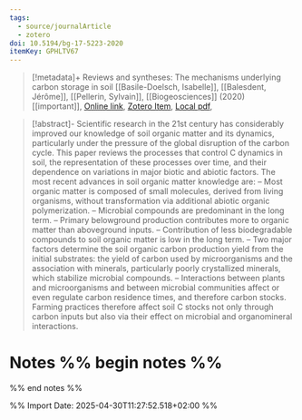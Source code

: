 ```yaml
---
tags:
  - source/journalArticle
  - zotero
doi: 10.5194/bg-17-5223-2020
itemKey: GPHLTV67
---
```

>[!metadata]+
> Reviews and syntheses: The mechanisms underlying carbon storage in soil
> [[Basile-Doelsch, Isabelle]], [[Balesdent, Jérôme]], [[Pellerin, Sylvain]], 
> [[Biogeosciences]] (2020)
> [[important]], 
> [Online link](https://hal.science/hal-02987610), [Zotero Item](zotero://select/library/items/GPHLTV67), [Local pdf](file://C:/Users/aburg/Documents/references/zotero/storage/7QSKZA4N/Basile-Doelsch2020_Reviewssyntheses.pdf), 

>[!abstract]-
>Scientific research in the 21st century has considerably improved our knowledge of soil organic matter and its dynamics, particularly under the pressure of the global disruption of the carbon cycle. This paper reviews the processes that control C dynamics in soil, the representation of these processes over time, and their dependence on variations in major biotic and abiotic factors. The most recent advances in soil organic matter knowledge are: – Most organic matter is composed of small molecules, derived from living organisms, without transformation via additional abiotic organic polymerization. – Microbial compounds are predominant in the long term. – Primary belowground production contributes more to organic matter than aboveground inputs. – Contribution of less biodegradable compounds to soil organic matter is low in the long term. – Two major factors determine the soil organic carbon production yield from the initial substrates: the yield of carbon used by microorganisms and the association with minerals, particularly poorly crystallized minerals, which stabilize microbial compounds. – Interactions between plants and microorganisms and between microbial communities affect or even regulate carbon residence times, and therefore carbon stocks. Farming practices therefore affect soil C stocks not only through carbon inputs but also via their effect on microbial and organomineral interactions.

# Notes %% begin notes %%

%% end notes %%




%% Import Date: 2025-04-30T11:27:52.518+02:00 %%

